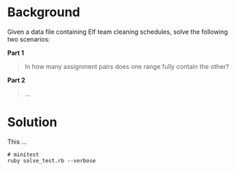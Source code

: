 # Background

Given a data file containing Elf team cleaning schedules,
solve the following two scenarios:

**Part 1**

> In how many assignment pairs does one range fully contain the other?

**Part 2**

> ...

# Solution

This ...

```
# minitest
ruby solve_test.rb --verbose
```
